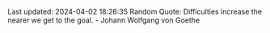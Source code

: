 Last updated: 2024-04-02 18:26:35
Random Quote: Difficulties increase the nearer we get to the goal. - Johann Wolfgang von Goethe
